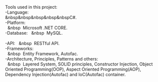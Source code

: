 
Tools used in this project: <br/> 
  -Language: <br/> 
   &nbsp&nbsp&nbsp&nbsp&nbspC#.  <br/> 
  -Platform:  <br/> 
  &nbsp;&nbsp;&nbsp&nbsp;&nbsp;Microsoft .NET CORE. <br/> 
  -Database: 
  &nbsp;&nbsp;&nbsp&nbsp;&nbsp;MySQL. <br/>  
  -API: 
    &nbsp;&nbsp;&nbsp&nbsp;&nbsp;RESTful API. <br/>
    -Frameworks: <br/>
    &nbsp;&nbsp;&nbsp&nbsp;&nbsp;Entity Framework, Autofac.  <br/>
    -Architecture, Principles, Patterns and others: <br/>
    &nbsp;&nbsp;&nbsp&nbsp;&nbsp;Layered System, SOLID principles, Constructor Injection, Object Oriented Programming(OOP), Aspect Oriented Programming(AOP), Dependency Injection(Autofac) and IoC(Autofac) container. 
